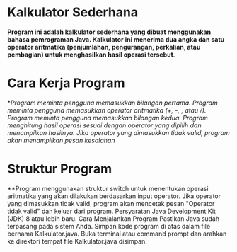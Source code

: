 # Kalkulator Sederhana
**Program ini adalah kalkulator sederhana yang dibuat menggunakan bahasa pemrograman Java. Kalkulator ini menerima dua angka dan satu operator aritmatika (penjumlahan, pengurangan, perkalian, atau pembagian) untuk menghasilkan hasil operasi tersebut**.

# Cara Kerja Program

**Program meminta pengguna memasukkan bilangan pertama.
Program meminta pengguna memasukkan operator aritmatika (+, -, *, atau /).
Program meminta pengguna memasukkan bilangan kedua.
Program menghitung hasil operasi sesuai dengan operator yang dipilih dan menampilkan hasilnya.
Jika operator yang dimasukkan tidak valid, program akan menampilkan pesan kesalahan**


# Struktur Program
**Program menggunakan struktur switch untuk menentukan operasi aritmatika yang akan dilakukan berdasarkan input operator.
Jika operator yang dimasukkan tidak valid, program akan mencetak pesan "Operator tidak valid" dan keluar dari program.
Persyaratan
Java Development Kit (JDK) 8 atau lebih baru.
Cara Menjalankan Program
Pastikan Java sudah terpasang pada sistem Anda.
Simpan kode program di atas dalam file bernama Kalkulator.java.
Buka terminal atau command prompt dan arahkan ke direktori tempat file Kalkulator.java disimpan.